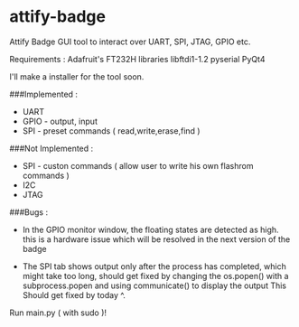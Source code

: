 # attify-badge
Attify Badge GUI tool to interact over UART, SPI, JTAG, GPIO etc.

Requirements :
Adafruit's FT232H libraries
libftdi1-1.2
pyserial
PyQt4

I'll make a installer for the tool soon.

###Implemented :
- UART
- GPIO - output, input
- SPI  - preset commands ( read,write,erase,find )

###Not Implemented :
- SPI  - custon commands ( allow user to write his own flashrom commands )
- I2C
- JTAG


###Bugs :

- In the GPIO monitor window, the floating states are detected as high.
  this is a hardware issue which will be resolved in the next version of
  the badge

- The SPI tab shows output only after the process has completed, which might
  take too long, should get fixed by changing the os.popen() with a
  subprocess.popen and using communicate() to display the output
  This Should get fixed by today ^.


Run main.py ( with sudo )!

